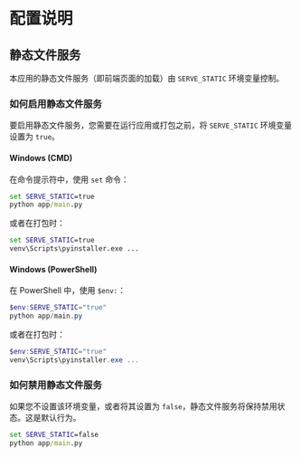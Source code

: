 # 配置说明

## 静态文件服务

本应用的静态文件服务（即前端页面的加载）由 `SERVE_STATIC` 环境变量控制。

### 如何启用静态文件服务

要启用静态文件服务，您需要在运行应用或打包之前，将 `SERVE_STATIC` 环境变量设置为 `true`。

#### Windows (CMD)

在命令提示符中，使用 `set` 命令：

```cmd
set SERVE_STATIC=true
python app/main.py
```

或者在打包时：

```cmd
set SERVE_STATIC=true
venv\Scripts\pyinstaller.exe ...
```

#### Windows (PowerShell)

在 PowerShell 中，使用 `$env:`：

```powershell
$env:SERVE_STATIC="true"
python app/main.py
```

或者在打包时：

```powershell
$env:SERVE_STATIC="true"
venv\Scripts\pyinstaller.exe ...
```

### 如何禁用静态文件服务

如果您不设置该环境变量，或者将其设置为 `false`，静态文件服务将保持禁用状态。这是默认行为。

```cmd
set SERVE_STATIC=false
python app/main.py
